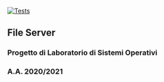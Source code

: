 [![Tests](https://github.com/iannisimo/SOL_Assignment_21/actions/workflows/c.yml/badge.svg)](https://github.com/iannisimo/SOL_Assignment_21/actions)
## File Server
### Progetto di Laboratorio di Sistemi Operativi
### A.A. 2020/2021
